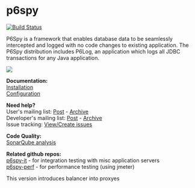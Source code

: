 p6spy
=====
[![Build Status](https://secure.travis-ci.org/p6spy/p6spy.png?branch=master)](http://travis-ci.org/p6spy/p6spy)   

P6Spy is a framework that enables database data to be seamlessly intercepted and logged with no code changes to existing application. The P6Spy distribution includes P6Log, an application which logs all JDBC transactions for any Java application.

<a href='https://bintray.com/p6spy/maven/p6spy%3Ap6spy/view?source=watch' alt='Get automatic notifications about new versions'><img src='https://www.bintray.com/docs/images/bintray_badge_color.png'></a>

**Documentation:**    
[Installation](http://p6spy.github.io/p6spy/2.0/install.html)    
[Configuration](http://p6spy.github.io/p6spy/2.0/configandusage.html)

**Need help?**    
User's mailing list: [Post](mailto:p6spy-users@googlegroups.com) - [Archive](https://groups.google.com/forum/#!forum/p6spy-users)    
Developer's mailing list: [Post](p6spy-developers@googlegroups.com) - [Archive](https://groups.google.com/forum/#!forum/p6spy-developers)    
Issue tracking: [View/Create issues](https://github.com/p6spy/p6spy/issues)    

**Code Quality:**   
[SonarQube analysis](http://nemo.sonarqube.org/dashboard/index/p6spy:p6spy)

**Related github repos:**   
[p6spy-it](https://github.com/p6spy/p6spy-it) - for integration testing with misc application servers   
[p6spy-perf](https://github.com/p6spy/p6spy-perf) - for performance testing (using jmeter)   

This version introduces balancer into proxyes
